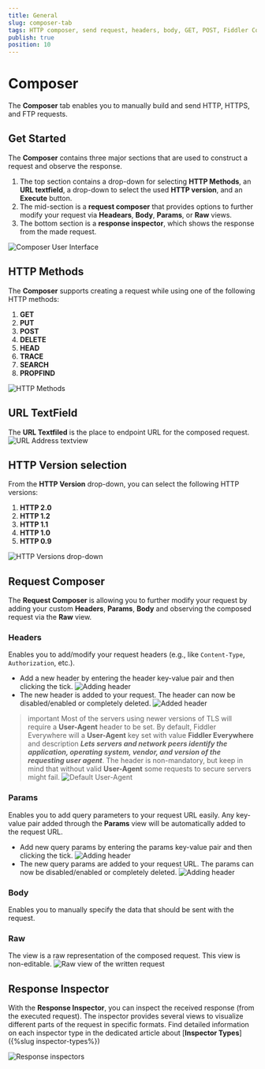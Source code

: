 ```yaml
---
title: General
slug: composer-tab
tags: HTTP composer, send request, headers, body, GET, POST, Fiddler Composer
publish: true
position: 10
---
```


# Composer

The __Composer__ tab enables you to manually build and send HTTP, HTTPS, and FTP requests.

## Get Started

The __Composer__ contains three major sections that are used to construct a request and observe the response.

1. The top section contains a drop-down for selecting __HTTP Methods__, an __URL textfield__, a drop-down to select the used __HTTP version__, and an __Execute__ button.
2. The mid-section is  a __request composer__ that provides options to further modify your request via __Headears__, __Body__, __Params__, or __Raw__ views.
3. The bottom section is a __response inspector__, which shows the response from the made request.

![Composer User Interface](../../images/composer/composer-sections.png)

## HTTP Methods

The __Composer__ supports creating a request while using one of the following HTTP methods:

1. __GET__
2. __PUT__
3. __POST__
4. __DELETE__
5. __HEAD__
6. __TRACE__
7. __SEARCH__
8. __PROPFIND__

![HTTP Methods](../../images/composer/composer-http-methods.png)

## URL TextField

The  __URL Textfiled__ is the place to endpoint URL for the composed request.
![URL Address textview](../../images/composer/composer-addresss-bar.png)

## HTTP Version selection

From the __HTTP Version__ drop-down, you can select the following HTTP versions:
1. __HTTP 2.0__
2. __HTTP 1.2__
3. __HTTP 1.1__
4. __HTTP 1.0__
5. __HTTP 0.9__

![HTTP Versions drop-down](../../images/composer/composer-http-version.png)

## Request Composer

The __Request Composer__ is allowing you to further modify your request by adding your custom __Headers__, __Params__, __Body__ and observing the composed request via the __Raw__ view.

### Headers

Enables you to add/modify your request headers (e.g., like `Content-Type`, `Authorization`, etc.). 
 - Add a new header by entering the header key-value pair and then clicking the tick.
 ![Adding header](../../images/composer/composer-headers-before.png)
 - The new header is added to your request. The header can now be disabled/enabled or completely deleted.
  ![Added header](../../images/composer/composer-headers-after.png)

>important Most of the servers using newer versions of TLS will require a **User-Agent** header to be set. By default, Fiddler Everywhere will a **User-Agent** key set with value **Fiddler Everywhere** and description **_Lets servers and network peers identify the application, operating system, vendor, and version of the requesting user agent_**. The header is non-mandatory, but keep in mind that without valid **User-Agent** some requests to secure servers might fail.
![Default User-Agent](../../images/composer/composer-user-agent.png)

### Params

Enables you to add query parameters to your request URL easily. Any key-value pair added through the  __Params__ view will be automatically added to the request URL.
 - Add new query params by entering the params key-value pair and then clicking the tick.
 ![Adding header](../../images/composer/composer-params-before.png)
 - The new query params are added to your request URL. The params can now be disabled/enabled or completely deleted.
 ![Adding header](../../images/composer/composer-params-after.png)


### Body

Enables you to manually specify the data that should be sent with the request.

### Raw

The view is a raw representation of the composed request. This view is non-editable.
![Raw view of the written request](../../images/composer/composer-raw-view.png)

## Response Inspector

With the __Response Inspector__, you can inspect the received response (from the executed request). The inspector provides several views to visualize different parts of the request in specific formats. Find detailed information on each inspector type in the dedicated article about [__Inspector Types__]({%slug inspector-types%})

![Response inspectors](../../images/composer/composer-response-inspectors.png)